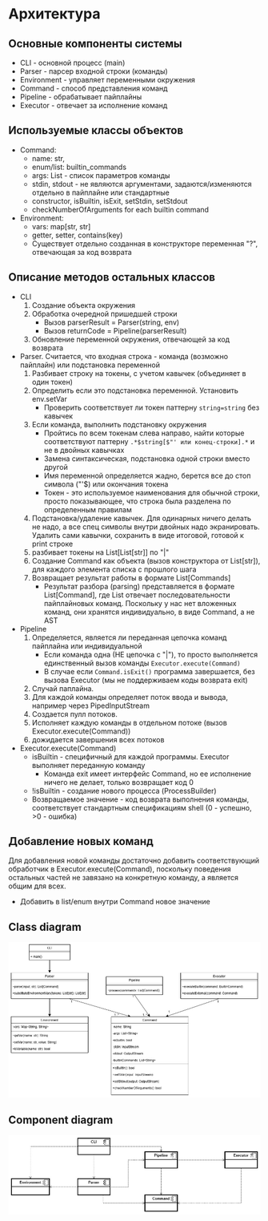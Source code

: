 # Архитектура

## Основные компоненты системы
* CLI - основной процесс (main)
* Parser - парсер входной строки (команды)
* Environment - управляет переменными окружения
* Command - способ представления команд
* Pipeline - обрабатывает пайплайны
* Executor - отвечает за исполнение команд

## Используемые классы объектов
* Command:
	* name: str, 
    * enum/list: builtin_commands
    * args: List<Str> - список параметров команды 
    * stdin, stdout - не являются аргументами, задаются/изменяются отдельно в пайплайне или стандартные
	* constructor, isBuiltin, isExit, setStdin, setStdout
	* checkNumberOfArguments for each builtin command
* Environment:
	* vars: map[str, str]
	* getter, setter, contains(key) 
    * Cуществует отдельно созданная в конструкторе переменная "?", отвечающая за код возврата

## Описание методов остальных классов
* CLI
	1. Создание объекта окружения
	2. Обработка очередной пришедшей строки 
       * Вызов parserResult = Parser(string, env)
       * Вызов returnCode = Pipeline(parserResult)
    3. Обновление переменной окружения, отвечающей за код возврата
* Parser. Считается, что входная строка - команда (возможно пайплайн) или подстановка переменной
	1. Разбивает строку на токены, с учетом кавычек (объединяет в один токен)
	2. Определить если это подстановка переменной. Установить env.setVar
       * Проверить соответствует ли токен паттерну ```string=string``` без кавычек
	3. Если команда, выполнить подстановку окружения
       * Пройтись по всем токенам слева направо, найти которые соответствуют паттерну ```.*$string[$"' или конец-строки].*``` и не в двойных кавычках
       * Замена синтаксическая, подстановка одной строки вместо другой
       * Имя переменной определяется жадно, берется все до стоп символа ("'$) или окончания токена
       * Токен - это используемое наименования для обычной строки, просто показывающее, что строка была разделена по определенным правилам
    4. Подстановка/удаление кавычек. Для одинарных ничего делать не надо, 
       а все спец символы внутри двойных надо экранировать. 
       Удалить сами кавычки, сохранить в виде итоговой, готовой к print строке
	5. разбивает токены на List[List[str]] по "|"
	6. Создание Command как объекта (вызов конструктора от List[str]), для каждого элемента списка с прошлого шага
	7. Возвращает результат работы в формате List[Commands]
       * Результат разбора (parsing) представляется в формате List[Command], где List отвечает последовательности пайплайновых команд.
         Поскольку у нас нет вложенных команд, они хранятся индивидуально, в виде Command, а не AST
* Pipeline
	1. Определяется, является ли переданная цепочка команд пайплайна или индивидуальной
       * Если команда одна (НЕ цепочка с "|"), то просто выполняется единственный вызов команды ```Executor.execute(Command)```
       * В случае если ```Command.isExit()``` программа завершается, без вызова Executor (мы не поддерживаем коды возврата exit)
    2. Случай паплайна. 
    3. Для каждой команды определяет поток ввода и вывода, например через PipedInputStream
	4. Создается пулл потоков. 
    5. Исполняет каждую команды в отдельном потоке (вызов Executor.execute(Command))
	6. дожидается завершения всех потоков
* Executor.execute(Command)
	* isBuiltin - специфичный для каждой программы. Executor выполняет переданную команду
       * Команда exit имеет интерфейс Command, но ее исполнение ничего не делает, только возвращает код 0
	* !isBuiltin - создание нового процесса (ProcessBuilder)
    * Возвращаемое значение - код возврата выполнения команды, соответствует стандартным спецификациям shell 
      (0 - успешно, >0 - ошибка)

## Добавление новых команд
Для добавления новой команды достаточно добавить соответствующий обработчик в Executor.execute(Command), поскольку 
поведения остальных частей не завязано на конкретную команду, а является общим для всех. 
* Добавить в list/enum внутри Command новое значение

## Class diagram

![](images/class_diagram.jpg)

## Component diagram

![](images/component_diagram.jpg)
